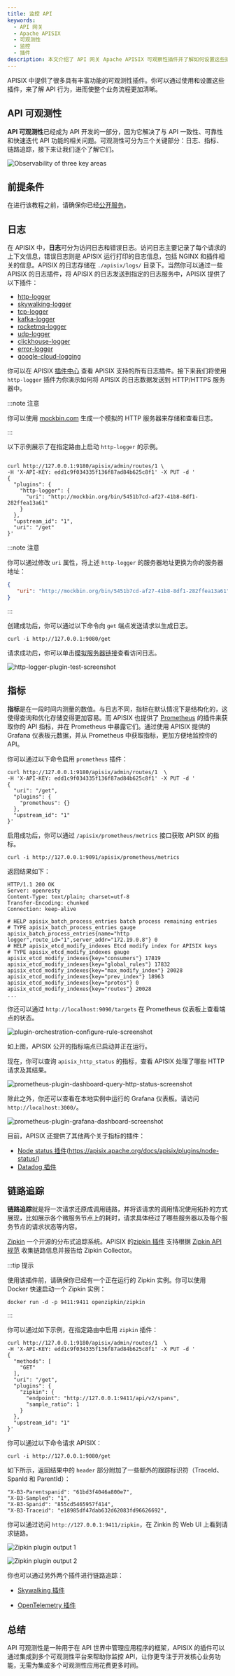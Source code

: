 ```yaml
---
title: 监控 API
keywords:
  - API 网关
  - Apache APISIX
  - 可观测性
  - 监控
  - 插件
description: 本文介绍了 API 网关 Apache APISIX 可观察性插件并了解如何设置这些插件。
---
```


<!--
#
# Licensed to the Apache Software Foundation (ASF) under one or more
# contributor license agreements.  See the NOTICE file distributed with
# this work for additional information regarding copyright ownership.
# The ASF licenses this file to You under the Apache License, Version 2.0
# (the "License"); you may not use this file except in compliance with
# the License.  You may obtain a copy of the License at
#
#     http://www.apache.org/licenses/LICENSE-2.0
#
# Unless required by applicable law or agreed to in writing, software
# distributed under the License is distributed on an "AS IS" BASIS,
# WITHOUT WARRANTIES OR CONDITIONS OF ANY KIND, either express or implied.
# See the License for the specific language governing permissions and
# limitations under the License.
#
-->

APISIX 中提供了很多具有丰富功能的可观测性插件。你可以通过使用和设置这些插件，来了解 API 行为，进而使整个业务流程更加清晰。

## API 可观测性

**API 可观测性**已经成为 API 开发的一部分，因为它解决了与 API 一致性、可靠性和快速迭代 API 功能的相关问题。可观测性可分为三个关键部分：日志、指标、链路追踪，接下来让我们逐个了解它们。

![Observability of three key areas](https://static.apiseven.com/2022/09/14/6321cf14c555a.jpg)

## 前提条件

在进行该教程之前，请确保你已经[公开服务](./expose-api.md)。

## 日志

在 APISIX 中，**日志**可分为访问日志和错误日志。访问日志主要记录了每个请求的上下文信息，错误日志则是 APISIX 运行打印的日志信息，包括 NGINX 和插件相关的信息。APISIX 的日志存储在 `./apisix/logs/` 目录下。当然你可以通过一些 APISIX 的日志插件，将 APISIX 的日志发送到指定的日志服务中，APISIX 提供了以下插件：

- [http-logger](../plugins/http-logger.md)
- [skywalking-logger](../plugins/skywalking-logger.md)
- [tcp-logger](../plugins/tcp-logger.md)
- [kafka-logger](../plugins/kafka-logger.md)
- [rocketmq-logger](../plugins/rocketmq-logger.md)
- [udp-logger](../plugins/udp-logger.md)
- [clickhouse-logger](../plugins/clickhouse-logger.md)
- [error-logger](../plugins/error-log-logger.md)
- [google-cloud-logging](../plugins/google-cloud-logging.md)

你可以在 APISIX [插件中心](../plugins/http-logger.md) 查看 APISIX 支持的所有日志插件。接下来我们将使用 `http-logger` 插件为你演示如何将 APISIX 的日志数据发送到 HTTP/HTTPS 服务器中。

:::note 注意

你可以使用 [mockbin.com](https://mockbin.org/) 生成一个模拟的 HTTP 服务器来存储和查看日志。

:::

以下示例展示了在指定路由上启动 `http-logger` 的示例。

```shell

curl http://127.0.0.1:9180/apisix/admin/routes/1 \
-H 'X-API-KEY: edd1c9f034335f136f87ad84b625c8f1' -X PUT -d '
{
  "plugins": {
    "http-logger": {
      "uri": "http://mockbin.org/bin/5451b7cd-af27-41b8-8df1-282ffea13a61"
    }
  },
  "upstream_id": "1",
  "uri": "/get"
}'

```

:::note 注意

你可以通过修改 `uri` 属性，将上述 `http-logger` 的服务器地址更换为你的服务器地址：

```json
{
   "uri": "http://mockbin.org/bin/5451b7cd-af27-41b8-8df1-282ffea13a61"
}
```

:::

创建成功后，你可以通过以下命令向 `get` 端点发送请求以生成日志。

```shell
curl -i http://127.0.0.1:9080/get
```

请求成功后，你可以单击[模拟服务器链接](http://mockbin.org/bin/5451b7cd-af27-41b8-8df1-282ffea13a61/log)查看访问日志。

![http-logger-plugin-test-screenshot](https://static.apiseven.com/2022/09/14/6321d1d83eb7a.png)

## 指标

**指标**是在⼀段时间内测量的数值。与⽇志不同，指标在默认情况下是结构化的，这使得查询和优化存储变得更加容易。而 APISIX 也提供了 [Prometheus](../plugins/prometheus.md) 的插件来获取你的 API 指标，并在 Prometheus 中暴露它们。通过使用 APISIX 提供的 Grafana 仪表板元数据，并从 Prometheus 中获取指标，更加方便地监控你的 API。

你可以通过以下命令启用 `prometheus` 插件：

```shell
curl http://127.0.0.1:9180/apisix/admin/routes/1  \
-H 'X-API-KEY: edd1c9f034335f136f87ad84b625c8f1' -X PUT -d '
{
  "uri": "/get",
  "plugins": {
    "prometheus": {}
  },
  "upstream_id": "1"
}'
```

启用成功后，你可以通过 `/apisix/prometheus/metrics` 接口获取 APISIX 的指标。

```shell
curl -i http://127.0.0.1:9091/apisix/prometheus/metrics
```

返回结果如下：

```text
HTTP/1.1 200 OK
Server: openresty
Content-Type: text/plain; charset=utf-8
Transfer-Encoding: chunked
Connection: keep-alive

# HELP apisix_batch_process_entries batch process remaining entries
# TYPE apisix_batch_process_entries gauge
apisix_batch_process_entries{name="http logger",route_id="1",server_addr="172.19.0.8"} 0
# HELP apisix_etcd_modify_indexes Etcd modify index for APISIX keys
# TYPE apisix_etcd_modify_indexes gauge
apisix_etcd_modify_indexes{key="consumers"} 17819
apisix_etcd_modify_indexes{key="global_rules"} 17832
apisix_etcd_modify_indexes{key="max_modify_index"} 20028
apisix_etcd_modify_indexes{key="prev_index"} 18963
apisix_etcd_modify_indexes{key="protos"} 0
apisix_etcd_modify_indexes{key="routes"} 20028
...
```

你还可以通过 `http://localhost:9090/targets` 在 Prometheus 仪表板上查看端点的状态。

![plu​​gin-orchestration-configure-rule-screenshot](https://static.apiseven.com/2022/09/14/6321d30b32024.png)

如上图，APISIX 公开的指标端点已启动并正在运行。

现在，你可以查询 `apisix_http_status` 的指标，查看 APISIX 处理了哪些 HTTP 请求及其结果。

![prometheus-plugin-dashboard-query-http-status-screenshot](https://static.apiseven.com/2022/09/14/6321d30aed3b2.png)

除此之外，你还可以查看在本地实例中运行的 Grafana 仪表板。请访问 `http://localhost:3000/`。

![prometheus-plugin-grafana-dashboard-screenshot](https://static.apiseven.com/2022/09/14/6321d30bba97c.png)

目前，APISIX 还提供了其他两个关于指标的插件：

- [Node status 插件](../plugins/node-status.md)(https://apisix.apache.org/docs/apisix/plugins/node-status/)
- [Datadog 插件](../plugins/datadog.md)

## 链路追踪

**链路追踪**就是将一次请求还原成调用链路，并将该请求的调用情况使用拓扑的方式展现，比如展示各个微服务节点上的耗时，请求具体经过了哪些服务器以及每个服务节点的请求状态等内容。

[Zipkin](https://zipkin.io/) 一个开源的分布式追踪系统。APISIX 的[zipkin 插件](../plugins/zipkin.md) 支持根据 [Zipkin API 规范](https://zipkin.io/pages/instrumenting.html) 收集链路信息并报告给 Zipkin Collector。

:::tip 提示

使用该插件前，请确保你已经有一个正在运行的 Zipkin 实例。你可以使用 Docker 快速启动一个 Zipkin 实例：

```
docker run -d -p 9411:9411 openzipkin/zipkin
```

:::

你可以通过如下示例，在指定路由中启用 `zipkin` 插件：

```shell
curl http://127.0.0.1:9180/apisix/admin/routes/1  \
-H 'X-API-KEY: edd1c9f034335f136f87ad84b625c8f1' -X PUT -d '
{
  "methods": [
    "GET"
  ],
  "uri": "/get",
  "plugins": {
    "zipkin": {
      "endpoint": "http://127.0.0.1:9411/api/v2/spans",
      "sample_ratio": 1
    }
  },
  "upstream_id": "1"
}'
```

你可以通过以下命令请求 APISIX：

```shell
curl -i http://127.0.0.1:9080/get
```

如下所示，返回结果中的 `header` 部分附加了一些额外的跟踪标识符（TraceId、SpanId 和 ParentId）：

```text
"X-B3-Parentspanid": "61bd3f4046a800e7",
"X-B3-Sampled": "1",
"X-B3-Spanid": "855cd5465957f414",
"X-B3-Traceid": "e18985df47dab632d62083fd96626692",
```

你可以通过访问 `http://127.0.0.1:9411/zipkin`，在 Zinkin 的 Web UI 上看到请求链路。

![Zipkin plugin output 1](https://static.apiseven.com/2022/09/14/6321dc27f3d33.png)

![Zipkin plugin output 2](https://static.apiseven.com/2022/09/14/6321dc284049c.png)

你也可以通过另外两个插件进行链路追踪：

- [Skywalking 插件](../plugins/skywalking.md)

- [OpenTelemetry 插件](../plugins/opentelemetry.md)

## 总结

API 可观测性是一种用于在 API 世界中管理应用程序的框架，APISIX 的插件可以通过集成到多个可观测性平台来帮助你监控 API，让你更专注于开发核心业务功能，无需为集成多个可观测性应用花费更多时间。
